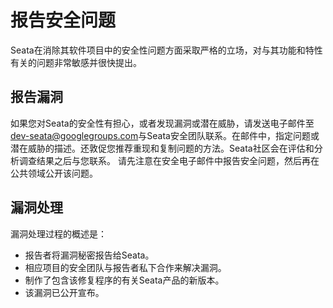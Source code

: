 # 报告安全问题

Seata在消除其软件项目中的安全性问题方面采取严格的立场，对与其功能和特性有关的问题非常敏感并很快提出。

## 报告漏洞

如果您对Seata的安全性有担心，或者发现漏洞或潜在威胁，请发送电子邮件至[dev-seata@googlegroups.com](mailto:dev-seata@googlegroups.com)与Seata安全团队联系。在邮件中，指定问题或潜在威胁的描述。还敦促您推荐重现和复制问题的方法。Seata社区会在评估和分析调查结果之后与您联系。  请先注意在安全电子邮件中报告安全问题，然后再在公共领域公开该问题。  

## 漏洞处理  

漏洞处理过程的概述是：

*   报告者将漏洞秘密报告给Seata。
*   相应项目的安全团队与报告者私下合作来解决漏洞。
*   制作了包含该修复程序的有关Seata产品的新版本。
*   该漏洞已公开宣布。

